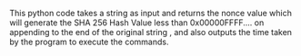This python code takes a string as input and returns the nonce value which will generate the SHA 256 Hash Value less than 0x00000FFFF.... on appending to the end of the original string , and also outputs the time taken by the program to execute the commands.
